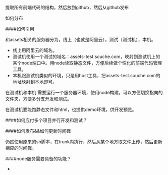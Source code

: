 提取所有前端代码的结构，然后放到github，然后从github发布


如何分布


####如何引用

和assets相关的服务器分为，线上（也就是阿里云），测试（测试机），本机。

 * 线上用阿里云的域名。
 * 测试机使用一个测试的域名：assets-test.souche.com，映射到测试机上的某个node端口中。用node读取静态文件，方便后续做个性化的前端代码管理工具。
 * 本机跟测试机类似的环境，只是用host工具，把assets-test.souche.com的地址映射到本地即可。

在测试机和本机 需要运行一个服务器环境，使用node构建，可以方便切换指向的文件夹，方便多分支开发和测试。

在测试机要能跑静态文件和html，也提供demo环境，供开发预览。

####如何应付多个项目并行开发和测试？



####如何发布&&如何更新时间戳

仍然使用原来的sh脚本，在trunk内执行，然后从某个地方取文件上传，然后更新相应的时间戳。




####node服务需要具备的功能？

 * 